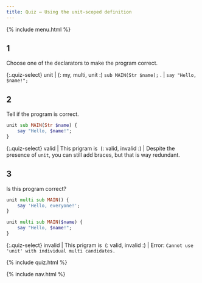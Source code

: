 ```yaml
---
title: Quiz — Using the unit-scoped definition
---
```


{% include menu.html %}

## 1

Choose one of the declarators to make the program correct.

{:.quiz-select}
unit | (: my, multi, unit :) `sub MAIN(Str $name);`
. | `say "Hello, $name!";`

## 2

Tell if the program is correct.

```raku
unit sub MAIN(Str $name) {
    say "Hello, $name!";
}
```

{:.quiz-select}
valid | This prigram is&nbsp; (: valid, invalid :) | Despite the presence of `unit`, you can still add braces, but that is way redundant.

## 3

Is this program correct?

```raku
unit multi sub MAIN() {
    say 'Hello, everyone!';
}

unit multi sub MAIN($name) {
    say "Hello, $name!";
}
```

{:.quiz-select}
invalid | This prigram is&nbsp; (: valid, invalid :) | Error: `Cannot use 'unit' with individual multi candidates.`

{% include quiz.html %}

{% include nav.html %}
